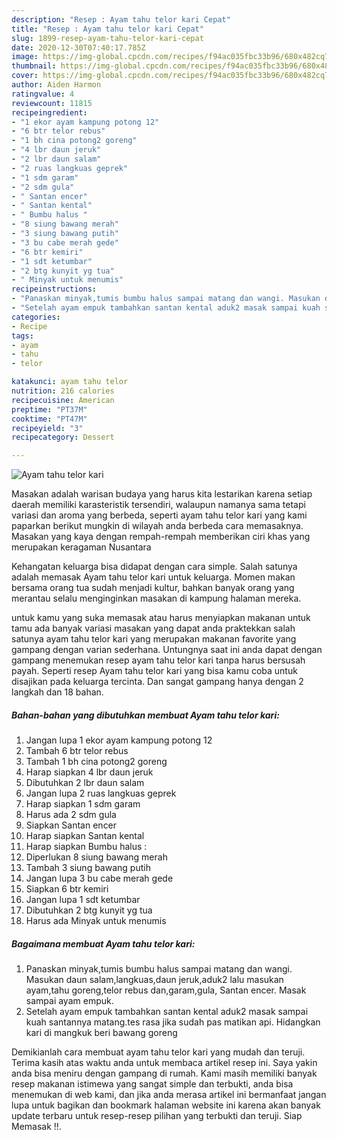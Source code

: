 ```yaml
---
description: "Resep : Ayam tahu telor kari Cepat"
title: "Resep : Ayam tahu telor kari Cepat"
slug: 1899-resep-ayam-tahu-telor-kari-cepat
date: 2020-12-30T07:40:17.785Z
image: https://img-global.cpcdn.com/recipes/f94ac035fbc33b96/680x482cq70/ayam-tahu-telor-kari-foto-resep-utama.jpg
thumbnail: https://img-global.cpcdn.com/recipes/f94ac035fbc33b96/680x482cq70/ayam-tahu-telor-kari-foto-resep-utama.jpg
cover: https://img-global.cpcdn.com/recipes/f94ac035fbc33b96/680x482cq70/ayam-tahu-telor-kari-foto-resep-utama.jpg
author: Aiden Harmon
ratingvalue: 4
reviewcount: 11815
recipeingredient:
- "1 ekor ayam kampung potong 12"
- "6 btr telor rebus"
- "1 bh cina potong2 goreng"
- "4 lbr daun jeruk"
- "2 lbr daun salam"
- "2 ruas langkuas geprek"
- "1 sdm garam"
- "2 sdm gula"
- " Santan encer"
- " Santan kental"
- " Bumbu halus "
- "8 siung bawang merah"
- "3 siung bawang putih"
- "3 bu cabe merah gede"
- "6 btr kemiri"
- "1 sdt ketumbar"
- "2 btg kunyit yg tua"
- " Minyak untuk menumis"
recipeinstructions:
- "Panaskan minyak,tumis bumbu halus sampai matang dan wangi. Masukan daun salam,langkuas,daun jeruk,aduk2 lalu masukan ayam,tahu goreng,telor rebus dan,garam,gula, Santan encer. Masak sampai ayam empuk."
- "Setelah ayam empuk tambahkan santan kental aduk2 masak sampai kuah santannya matang.tes rasa jika sudah pas matikan api. Hidangkan kari di mangkuk beri bawang goreng"
categories:
- Recipe
tags:
- ayam
- tahu
- telor

katakunci: ayam tahu telor 
nutrition: 216 calories
recipecuisine: American
preptime: "PT37M"
cooktime: "PT47M"
recipeyield: "3"
recipecategory: Dessert

---
```



![Ayam tahu telor kari](https://img-global.cpcdn.com/recipes/f94ac035fbc33b96/680x482cq70/ayam-tahu-telor-kari-foto-resep-utama.jpg)

Masakan adalah warisan budaya yang harus kita lestarikan karena setiap daerah memiliki karasteristik tersendiri, walaupun namanya sama tetapi variasi dan aroma yang berbeda, seperti ayam tahu telor kari yang kami paparkan berikut mungkin di wilayah anda berbeda cara memasaknya. Masakan yang kaya dengan rempah-rempah memberikan ciri khas yang merupakan keragaman Nusantara



Kehangatan keluarga bisa didapat dengan cara simple. Salah satunya adalah memasak Ayam tahu telor kari untuk keluarga. Momen makan bersama orang tua sudah menjadi kultur, bahkan banyak orang yang merantau selalu menginginkan masakan di kampung halaman mereka.

untuk kamu yang suka memasak atau harus menyiapkan makanan untuk tamu ada banyak variasi masakan yang dapat anda praktekkan salah satunya ayam tahu telor kari yang merupakan makanan favorite yang gampang dengan varian sederhana. Untungnya saat ini anda dapat dengan gampang menemukan resep ayam tahu telor kari tanpa harus bersusah payah.
Seperti resep Ayam tahu telor kari yang bisa kamu coba untuk disajikan pada keluarga tercinta. Dan sangat gampang hanya dengan 2 langkah dan 18 bahan.


<!--inarticleads1-->

##### Bahan-bahan yang dibutuhkan membuat Ayam tahu telor kari:

1. Jangan lupa 1 ekor ayam kampung potong 12
1. Tambah 6 btr telor rebus
1. Tambah 1 bh cina potong2 goreng
1. Harap siapkan 4 lbr daun jeruk
1. Dibutuhkan 2 lbr daun salam
1. Jangan lupa 2 ruas langkuas geprek
1. Harap siapkan 1 sdm garam
1. Harus ada 2 sdm gula
1. Siapkan  Santan encer
1. Harap siapkan  Santan kental
1. Harap siapkan  Bumbu halus :
1. Diperlukan 8 siung bawang merah
1. Tambah 3 siung bawang putih
1. Jangan lupa 3 bu cabe merah gede
1. Siapkan 6 btr kemiri
1. Jangan lupa 1 sdt ketumbar
1. Dibutuhkan 2 btg kunyit yg tua
1. Harus ada  Minyak untuk menumis




<!--inarticleads2-->

##### Bagaimana membuat  Ayam tahu telor kari:

1. Panaskan minyak,tumis bumbu halus sampai matang dan wangi. Masukan daun salam,langkuas,daun jeruk,aduk2 lalu masukan ayam,tahu goreng,telor rebus dan,garam,gula, Santan encer. Masak sampai ayam empuk.
1. Setelah ayam empuk tambahkan santan kental aduk2 masak sampai kuah santannya matang.tes rasa jika sudah pas matikan api. Hidangkan kari di mangkuk beri bawang goreng




Demikianlah cara membuat ayam tahu telor kari yang mudah dan teruji. Terima kasih atas waktu anda untuk membaca artikel resep ini. Saya yakin anda bisa meniru dengan gampang di rumah. Kami masih memiliki banyak resep makanan istimewa yang sangat simple dan terbukti, anda bisa menemukan di web kami, dan jika anda merasa artikel ini bermanfaat jangan lupa untuk bagikan dan bookmark halaman website ini karena akan banyak update terbaru untuk resep-resep pilihan yang terbukti dan teruji. Siap Memasak !!. 
